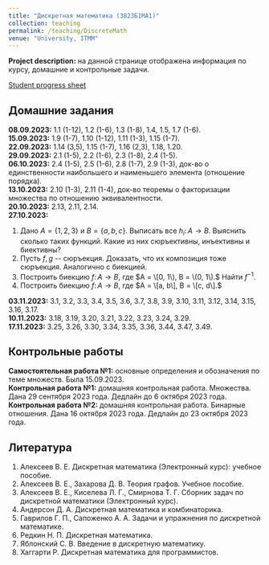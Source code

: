 ```yaml
---
title: "Дискретная математика (3823Б1МА1)"
collection: teaching
permalink: /teaching/DiscreteMath
venue: "University, ITMM"
---
```


**Project description:** на данной странице отображена информация по курсу, домашние и контрольные задачи. 

[Student progress sheet](https://docs.google.com/spreadsheets/d/19ArvAODU_a-21c2Kdep1Wh8B0_eiCxYfPFIPiZphMaA/edit?usp=sharing)

## Домашние задания

**08.09.2023:** 1.1 (1-12), 1.2 (1-6), 1.3 (1-8), 1.4, 1.5, 1.7 (1-6).  
**15.09.2023:** 1.9 (1-7), 1.10 (1-12), 1.11 (1-3), 1.15 (1-7).  
**22.09.2023:** 1.14 (3,5), 1.15 (1-7), 1.16 (2,3), 1.18, 1.20.  
**29.09.2023:** 2.1 (1-5), 2.2 (1-6), 2.3 (1-8), 2.4 (1-5).  
**06.10.2023:** 2.4 (1-5), 2.5 (1-6), 2.8 (1-7), 2.9 (1-3), док-во о единственности наибольшего и наименьшего элемента (отношение порядка).  
**13.10.2023:** 2.10 (1-3), 2.11 (1-4), док-во теоремы о факторизации множества по отношению эквивалентности.  
**20.10.2023:** 2.13, 2.11, 2.14.  
**27.10.2023:**  
1. Дано $A = \{1, 2, 3\}$ и $B = \{a, b, c\}.$ Выписать все $h_i\colon A \to B.$ Выяснить сколько таких функций. Какие из них сюръективны, инъективны и биективны?  
2. Пусть $f, g$ -- сюръекция. Доказать, что их композиция тоже сюръекция. Аналогично с биекцией.  
3. Построить биекцию $f\colon A \to B,$ где $A = \[0, 1\), B = \(0, 1\).$ Найти $f^{-1}.$  
4. Построить биекцию $f\colon A \to B,$ где $A = \[a, b\], B = \[c, d\].$    

**03.11.2023:** 3.1, 3.2, 3.3, 3.4, 3.5, 3.6, 3.7, 3.8, 3.9, 3.10, 3.11, 3.12, 3.14, 3.15, 3.16, 3.17.  
**10.11.2023:** 3.18, 3.19, 3.20, 3.21, 3.22, 3.23, 3.24, 3.29.  
**17.11.2023:** 3.25, 3.26, 3.30, 3.34, 3.35, 3.36, 3.44, 3.47, 3.49.  

## Контрольные работы

**Самостоятельная работа №1:** основные определения и обозначения по теме множеств. Была 15.09.2023.  
**Контрольная работа №1:** домашняя контрольная работа. Множества. Дана 29 сентября 2023 года. Дедлайн до 6 октября 2023 года.  
**Контрольная работа №2:** домашняя контрольная работа. Бинарные отношения. Дана 16 октября 2023 года. Дедлайн до 23 октября 2023 года.

## Литература

1. Алексеев В. Е. Дискретная математика (Электронный курс): учебное пособие.
2. Алексеев В. Е., Захарова Д. В. Теория графов. Учебное пособие.
3. Алексеев В. Е., Киселева Л. Г., Смирнова Т. Г. Сборник задач по дискретной математики (Электронный курс).
4. Андерсон Д. А. Дискретная математика и комбинаторика.
5. Гаврилов Г. П., Сапоженко А. А. Задачи и упражнения по дискретной математике.
6. Редкин Н. П. Дискретная математика.
7. Яблонский С. В. Введение в дискретную математику.
8. Хаггарти Р. Дискретная математика для программистов.
